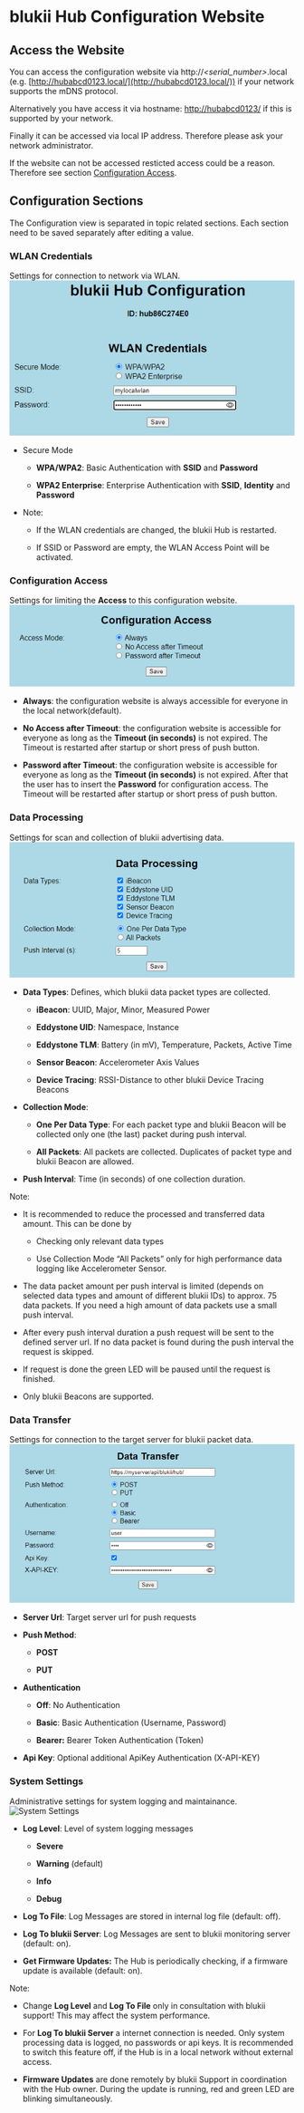 blukii Hub Configuration Website
=====================

Access the Website
------------------

You can access the configuration website via http://*<serial_number>*.local (e.g. [http://hubabcd0123.local/](http://hubabcd0123.local/)) if your network supports the mDNS protocol.

Alternatively you have access it via hostname: [http://hubabcd0123/](http://hubabcd0123/) if this is supported by your network.

Finally it can be accessed via local IP address. Therefore please ask your network administrator.

If the website can not be accessed resticted access could be a reason. Therefore see section [Configuration Access](#configuration-access).

Configuration Sections
----------------------

The Configuration view is separated in topic related sections. Each section need to be saved separately after editing a value.

### WLAN Credentials

Settings for connection to network via WLAN.
![WLAN Credentials](images/config_wlan.png)

* Secure Mode

  * **WPA/WPA2**: Basic Authentication with **SSID** and **Password**

  * **WPA2 Enterprise**: Enterprise Authentication with **SSID**, **Identity** and **Password**

* Note:

  * If the WLAN credentials are changed, the blukii Hub is restarted.

  * If SSID or Password are empty, the WLAN Access Point will be activated.

### Configuration Access

Settings for limiting the **Access** to this configuration website.
![Configuration Access](images/config_access.png)

* **Always**: the configuration website is always accessible for everyone in the local network(default).

* **No Access after Timeout**: the configuration website is accessible for everyone as long as the **Timeout (in seconds)** is not expired. The Timeout is restarted after startup or short press of push button.

* **Password after Timeout**: the configuration website is accessible for everyone as long as the **Timeout (in seconds)** is not expired. After that the user has to insert the **Password** for configuration access. The Timeout will be restarted after startup or short press of push button.

### Data Processing

Settings for scan and collection of blukii advertising data.
![Data Processing](images/config_dataproc.png)

* **Data Types**: Defines, which blukii data packet types are collected.

  * **iBeacon**: UUID, Major, Minor, Measured Power

  * **Eddystone UID**: Namespace, Instance

  * **Eddystone TLM**: Battery (in mV), Temperature, Packets, Active Time

  * **Sensor Beacon**: Accelerometer Axis Values

  * **Device Tracing**: RSSI-Distance to other blukii Device Tracing Beacons

* **Collection Mode**:

  * **One Per Data Type**: For each packet type and blukii Beacon will be collected only one (the last) packet during push interval.

  * **All Packets**: All packets are collected. Duplicates of packet type and blukii Beacon are allowed.

* **Push Interval**: Time (in seconds) of one collection duration.

Note:

* It is recommended to reduce the processed and transferred data amount. This can be done by

  * Checking only relevant data types

  * Use Collection Mode “All Packets” only for high performance data logging like Accelerometer Sensor.

* The data packet amount per push interval is limited (depends on selected data types and amount of different blukii IDs) to approx. 75 data packets. If you need a high amount of data packets use a small push interval.

* After every push interval duration a push request will be sent to the defined server url. If no data packet is found during the push interval the request is skipped.

* If request is done the green LED will be paused until the request is finished.

* Only blukii Beacons are supported.

### Data Transfer

Settings for connection to the target server for blukii packet data.
![Data Transfer](images/config_datatrans.png)

* **Server Url**: Target server url for push requests

* **Push Method**:

  * **POST**

  * **PUT**

* **Authentication**

  * **Off**: No Authentication

  * **Basic**: Basic Authentication (Username, Password)

  * **Bearer:** Bearer Token Authentication (Token)

* **Api Key**: Optional additional ApiKey Authentication (X-API-KEY)

### System Settings

Administrative settings for system logging and maintainance.
![System Settings](images/config_system.png.png)

* **Log Level**: Level of system logging messages

  * **Severe**

  * **Warning** (default)

  * **Info**

  * **Debug**

* **Log To File**: Log Messages are stored in internal log file (default: off).

* **Log To blukii Server**: Log Messages are sent to blukii monitoring server (default: on).

* **Get Firmware Updates:** The Hub is periodically checking, if a firmware update is available (default: on).

Note:

* Change **Log Level** and **Log To File** only in consultation with blukii support! This may affect the system performance.

* For **Log To blukii Server** a internet connection is needed. Only system processing data is logged, no passwords or api keys. It is recommended to switch this feature off, if the Hub is in a local network without external access.

* **Firmware Updates** are done remotely by blukii Support in coordination with the Hub owner. During the update is running, red and green LED are blinking simultaneously.

